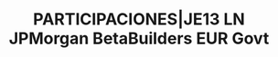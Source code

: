---
layout: asset
title: PARTICIPACIONES|JE13 LN JPMorgan BetaBuilders EUR Govt
isin: IE00BYVZV757
---